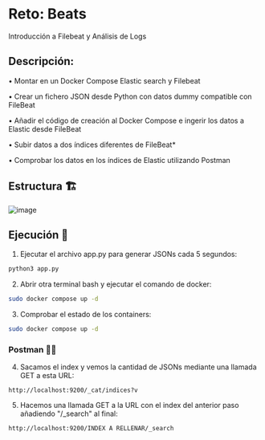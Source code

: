 
# Reto: Beats

Introducción a Filebeat y Análisis de Logs

## Descripción:

• Montar en un Docker Compose Elastic search y Filebeat

• Crear un fichero JSON desde Python con datos dummy compatible con FileBeat

• Añadir el código de creación al Docker Compose e ingerir los datos a Elastic desde FileBeat

• Subir datos a dos índices diferentes de FileBeat*

• Comprobar los datos en los índices de Elastic utilizando Postman

## Estructura 🏗️

![image](https://github.com/jdecruzdeusto/Elastic-Beats/assets/125390240/81c7c59a-ca03-442a-82c6-d9cdb76fc1dc)

## Ejecución 🚀

1. Ejecutar el archivo app.py para generar JSONs cada 5 segundos:
```bash
python3 app.py
```

2. Abrir otra terminal bash y ejecutar el comando de docker:
```bash
sudo docker compose up -d
```

3. Comprobar el estado de los containers:
```bash
sudo docker compose up -d
```
### Postman 🧑‍🚀
4. Sacamos el index y vemos la cantidad de JSONs mediante una llamada GET a esta URL:
```
http://localhost:9200/_cat/indices?v
```

5. Hacemos una llamada GET a la URL con el index del anterior paso añadiendo "/_search" al final:
```
http://localhost:9200/INDEX A RELLENAR/_search
```
